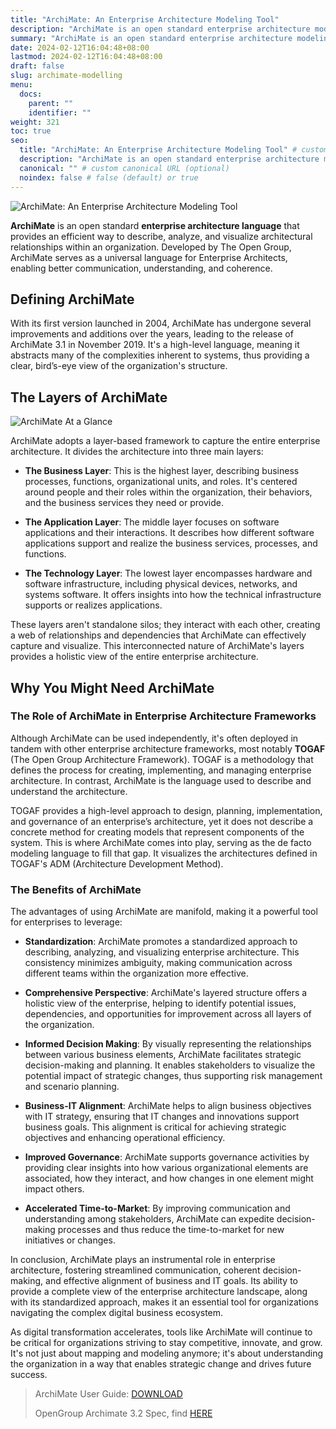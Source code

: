 ```yaml
---
title: "ArchiMate: An Enterprise Architecture Modeling Tool"
description: "ArchiMate is an open standard enterprise architecture modeling language that enables architects to describe, analyze and visualize architecture. Learn about ArchiMate's 3 layers, integration with TOGAF, and benefits for decision-making and governance."
summary: "ArchiMate is an open standard enterprise architecture modeling language that enables architects to describe, analyze and visualize architecture. Learn about ArchiMate's 3 layers, integration with TOGAF, and benefits for decision-making and governance."
date: 2024-02-12T16:04:48+08:00
lastmod: 2024-02-12T16:04:48+08:00
draft: false
slug: archimate-modelling
menu:
  docs:
    parent: ""
    identifier: ""
weight: 321
toc: true
seo:
  title: "ArchiMate: An Enterprise Architecture Modeling Tool" # custom title (optional)
  description: "ArchiMate is an open standard enterprise architecture modeling language that enables architects to describe, analyze and visualize architecture. Learn about ArchiMate's 3 layers, integration with TOGAF, and benefits for decision-making and governance." # custom description (recommended)
  canonical: "" # custom canonical URL (optional)
  noindex: false # false (default) or true
---
```


![ArchiMate: An Enterprise Architecture Modeling Tool](https://cdn.sa.net/2024/02/12/RfBcXHOGh1rwtWi.png)

**ArchiMate** is an open standard **enterprise architecture language** that provides an efficient way to describe, analyze, and visualize architectural relationships within an organization. Developed by The Open Group, ArchiMate serves as a universal language for Enterprise Architects, enabling better communication, understanding, and coherence. 

## Defining ArchiMate

With its first version launched in 2004, ArchiMate has undergone several improvements and additions over the years, leading to the release of ArchiMate 3.1 in November 2019. It's a high-level language, meaning it abstracts many of the complexities inherent to systems, thus providing a clear, bird’s-eye view of the organization's structure.

## The Layers of ArchiMate

![ArchiMate At a Glance](https://cdn.sa.net/2024/02/12/XUa9sT7CNKzhlQq.png)

ArchiMate adopts a layer-based framework to capture the entire enterprise architecture. It divides the architecture into three main layers:

- **The Business Layer**: This is the highest layer, describing business processes, functions, organizational units, and roles. It's centered around people and their roles within the organization, their behaviors, and the business services they need or provide.

- **The Application Layer**: The middle layer focuses on software applications and their interactions. It describes how different software applications support and realize the business services, processes, and functions.

- **The Technology Layer**: The lowest layer encompasses hardware and software infrastructure, including physical devices, networks, and systems software. It offers insights into how the technical infrastructure supports or realizes applications.

These layers aren't standalone silos; they interact with each other, creating a web of relationships and dependencies that ArchiMate can effectively capture and visualize. This interconnected nature of ArchiMate's layers provides a holistic view of the entire enterprise architecture. 

## Why You Might Need ArchiMate

### The Role of ArchiMate in Enterprise Architecture Frameworks

Although ArchiMate can be used independently, it's often deployed in tandem with other enterprise architecture frameworks, most notably **TOGAF** (The Open Group Architecture Framework). TOGAF is a methodology that defines the process for creating, implementing, and managing enterprise architecture. In contrast, ArchiMate is the language used to describe and understand the architecture.

TOGAF provides a high-level approach to design, planning, implementation, and governance of an enterprise’s architecture, yet it does not describe a concrete method for creating models that represent components of the system. This is where ArchiMate comes into play, serving as the de facto modeling language to fill that gap. It visualizes the architectures defined in TOGAF's ADM (Architecture Development Method).

### The Benefits of ArchiMate

The advantages of using ArchiMate are manifold, making it a powerful tool for enterprises to leverage:

- **Standardization**: ArchiMate promotes a standardized approach to describing, analyzing, and visualizing enterprise architecture. This consistency minimizes ambiguity, making communication across different teams within the organization more effective.

- **Comprehensive Perspective**: ArchiMate's layered structure offers a holistic view of the enterprise, helping to identify potential issues, dependencies, and opportunities for improvement across all layers of the organization. 

- **Informed Decision Making**: By visually representing the relationships between various business elements, ArchiMate facilitates strategic decision-making and planning. It enables stakeholders to visualize the potential impact of strategic changes, thus supporting risk management and scenario planning.

- **Business-IT Alignment**: ArchiMate helps to align business objectives with IT strategy, ensuring that IT changes and innovations support business goals. This alignment is critical for achieving strategic objectives and enhancing operational efficiency.

- **Improved Governance**: ArchiMate supports governance activities by providing clear insights into how various organizational elements are associated, how they interact, and how changes in one element might impact others.

- **Accelerated Time-to-Market**: By improving communication and understanding among stakeholders, ArchiMate can expedite decision-making processes and thus reduce the time-to-market for new initiatives or changes.

In conclusion, ArchiMate plays an instrumental role in enterprise architecture, fostering streamlined communication, coherent decision-making, and effective alignment of business and IT goals. Its ability to provide a complete view of the enterprise architecture landscape, along with its standardized approach, makes it an essential tool for organizations navigating the complex digital business ecosystem.

As digital transformation accelerates, tools like ArchiMate will continue to be critical for organizations striving to stay competitive, innovate, and grow. It's not just about mapping and modeling anymore; it's about understanding the organization in a way that enables strategic change and drives future success.

> ArchiMate User Guide: [DOWNLOAD](https://www.archimatetool.com/downloads/archi/Archi%20User%20Guide.pdf)
>
> OpenGroup Archimate 3.2 Spec, find [HERE](https://pubs.opengroup.org/architecture/archimate32-doc/)